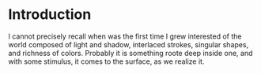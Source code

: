 # Introduction

I cannot precisely recall when was the first time I grew interested of the world composed of light and shadow, interlaced strokes, singular shapes, and richness of colors. Probably it is something roote deep inside one, and with some stimulus, it comes to the surface, as we realize it.
